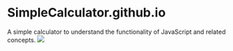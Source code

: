 # SimpleCalculator.github.io
A simple calculator to understand the functionality of JavaScript and related concepts.
![](https://user-images.githubusercontent.com/66129834/83950138-f384d500-a845-11ea-8a2c-81d16d6cab1f.png)
